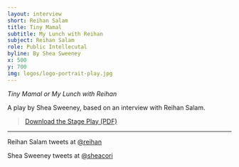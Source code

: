 ```yaml
---
layout: interview
short: Reihan Salam
title: Tiny Mamal
subtitle: My Lunch with Reihan
subject: Reihan Salam
role: Public Intellecutal
byline: By Shea Sweeney
x: 500
y: 700
img: logos/logo-portrait-play.jpg
---
```


  
_Tiny Mamal or My Lunch with Reihan_

A play by Shea Sweeney, based on an interview with Reihan Salam.

><a href="http://www.cpcjmedialandscape.com/tinymamalscreenplay.pdf" target="blank">Download the Stage Play (PDF)</a>

---

Reihan Salam tweets at <a href="https://twitter.com/reihan">@reihan</a>

Shea Sweeney tweets at <a href="https://twitter.com/sheacori">@sheacori</a>

<br><br>
